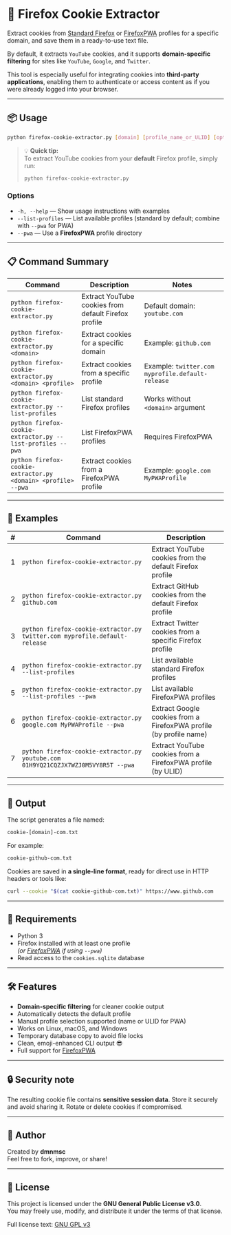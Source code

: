 # 🦊 Firefox Cookie Extractor

Extract cookies from [Standard Firefox](https://www.firefox.com) or [FirefoxPWA](https://github.com/filips123/FirefoxPWA) profiles for a specific domain, and save them in a ready-to-use text file.

By default, it extracts `YouTube` cookies, and it supports **domain-specific filtering** for sites like `YouTube`, `Google`, and `Twitter`.

This tool is especially useful for integrating cookies into **third-party applications**, enabling them to authenticate or access content as if you were already logged into your browser.

---

## 📦 Usage

```bash
python firefox-cookie-extractor.py [domain] [profile_name_or_ULID] [options]
```
> 💡 **Quick tip:**  
> To extract YouTube cookies from your **default** Firefox profile, simply run:  
> ```bash
> python firefox-cookie-extractor.py
> ```


### Options

- `-h, --help` — Show usage instructions with examples  
- `--list-profiles` — List available profiles (standard by default; combine with `--pwa` for PWA)  
- `--pwa` — Use a **FirefoxPWA** profile directory

---
## 📋 Command Summary

| Command | Description | Notes |
|---------|-------------|-------|
| `python firefox-cookie-extractor.py` | Extract YouTube cookies from default Firefox profile | Default domain: `youtube.com` |
| `python firefox-cookie-extractor.py <domain>` | Extract cookies for a specific domain | Example: `github.com` |
| `python firefox-cookie-extractor.py <domain> <profile>` | Extract cookies from a specific profile | Example: `twitter.com myprofile.default-release` |
| `python firefox-cookie-extractor.py --list-profiles` | List standard Firefox profiles | Works without `<domain>` argument |
| `python firefox-cookie-extractor.py --list-profiles --pwa` | List FirefoxPWA profiles | Requires FirefoxPWA |
| `python firefox-cookie-extractor.py <domain> <profile> --pwa` | Extract cookies from a FirefoxPWA profile | Example: `google.com MyPWAProfile` |


---
## 📜 Examples

| # | Command | Description |
|---|---------|-------------|
| 1 | `python firefox-cookie-extractor.py` | Extract YouTube cookies from the default Firefox profile |
| 2 | `python firefox-cookie-extractor.py github.com` | Extract GitHub cookies from the default Firefox profile |
| 3 | `python firefox-cookie-extractor.py twitter.com myprofile.default-release` | Extract Twitter cookies from a specific Firefox profile |
| 4 | `python firefox-cookie-extractor.py --list-profiles` | List available standard Firefox profiles |
| 5 | `python firefox-cookie-extractor.py --list-profiles --pwa` | List available FirefoxPWA profiles |
| 6 | `python firefox-cookie-extractor.py google.com MyPWAProfile --pwa` | Extract Google cookies from a FirefoxPWA profile (by profile name) |
| 7 | `python firefox-cookie-extractor.py youtube.com 01H9YQ21CQZJX7WZJ0M5VY8R5T --pwa` | Extract YouTube cookies from a FirefoxPWA profile (by ULID) |


---

## 📂 Output

The script generates a file named:

```bash
cookie-[domain]-com.txt
```

For example:

```bash
cookie-github-com.txt
```

Cookies are saved in **a single-line format**, ready for direct use in HTTP headers or tools like:

```bash
curl --cookie "$(cat cookie-github-com.txt)" https://www.github.com
```

---

## 🧠 Requirements

- Python 3
- Firefox installed with at least one profile  
  *(or [FirefoxPWA](https://github.com/filips123/FirefoxPWA) if using `--pwa`)*
- Read access to the `cookies.sqlite` database

---

## 🛠️ Features

- **Domain-specific filtering** for cleaner cookie output
- Automatically detects the default profile
- Manual profile selection supported (name or ULID for PWA)
- Works on Linux, macOS, and Windows
- Temporary database copy to avoid file locks
- Clean, emoji-enhanced CLI output 😎
- Full support for [FirefoxPWA](https://github.com/filips123/FirefoxPWA)

---

## 🔒 Security note

The resulting cookie file contains **sensitive session data**. Store it securely and avoid sharing it. Rotate or delete cookies if compromised.

---

## 👤 Author

Created by **dmnmsc**  
Feel free to fork, improve, or share!

---

## 📄 License

This project is licensed under the **GNU General Public License v3.0**.  
You may freely use, modify, and distribute it under the terms of that license.

Full license text: [GNU GPL v3](https://www.gnu.org/licenses/gpl-3.0.html)
